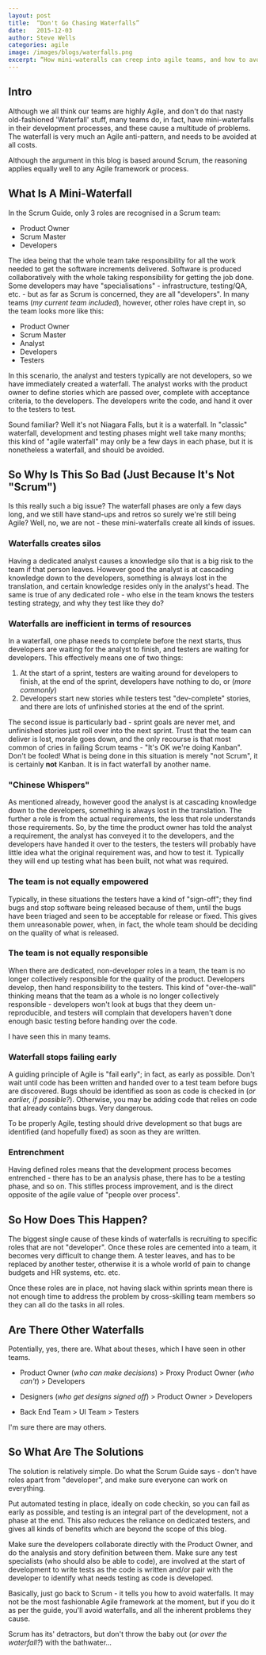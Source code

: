 ```yaml
---
layout: post
title:  “Don't Go Chasing Waterfalls”
date:   2015-12-03
author: Steve Wells
categories: agile
image: /images/blogs/waterfalls.png
excerpt: “How mini-wateralls can creep into agile teams, and how to avoid them.”
---
```


## Intro
Although we all think our teams are highly Agile, and don't do that nasty old-fashioned 'Waterfall' stuff, many teams do, in fact, have mini-waterfalls in their development processes, and these cause a multitude of problems. The waterfall is very much an Agile anti-pattern, and needs to be avoided at all costs.

Although the argument in this blog is based around Scrum, the reasoning applies equally well to any Agile framework or process.

## What Is A Mini-Waterfall
In the Scrum Guide, only 3 roles are recognised in a Scrum team:

* Product Owner
* Scrum Master
* Developers

The idea being that the whole team take responsibility for all the work needed to get the software increments delivered. Software is produced collaboratively with the whole taking responsibility for getting the job done. Some developers may have "specialisations" - infrastructure, testing/QA, etc. - but as far as Scrum is concerned, they are all "developers". In many teams (*my current team included*), however, other roles have crept in, so the team looks more like this:

* Product Owner
* Scrum Master
* Analyst
* Developers
* Testers

In this scenario, the analyst and testers typically are not developers, so we have immediately created a waterfall. The analyst works with the product owner to define stories which are passed over, complete with acceptance criteria, to the developers. The developers write the code, and hand it over to the testers to test.

Sound familiar? Well it's not Niagara Falls, but it is a waterfall. In "classic" waterfall, development and testing phases might well take many months; this kind of "agile waterfall" may only be a few days in each phase, but it is nonetheless a waterfall, and should be avoided.

## So Why Is This So Bad (Just Because It's Not "Scrum")
Is this really such a big issue? The waterfall phases are only a few days long, and we still have stand-ups and retros so surely we're still being Agile? Well, no, we are not - these mini-waterfalls create all kinds of issues.

### Waterfalls creates silos
Having a dedicated analyst causes a knowledge silo that is a big risk to the team if that person leaves. However good the analyst is at cascading knowledge down to the developers, something is always lost in the translation, and certain knowledge resides only in the analyst's head. The same is true of any dedicated role - who else in the team knows the testers testing strategy, and why they test like they do?

### Waterfalls are inefficient in terms of resources
In a waterfall, one phase needs to complete before the next starts, thus developers are waiting for the analyst to finish, and testers are waiting for developers. This effectively means one of two things:

1. At the start of a sprint, testers are waiting around for developers to finish, at the end of the sprint, developers have nothing to do, or (*more commonly*)
2. Developers start new stories while testers test "dev-complete" stories, and there are lots of unfinished stories at the end of the sprint.

The second issue is particularly bad - sprint goals are never met, and unfinished stories just roll over into the next sprint. Trust that the team can deliver is lost, morale goes down, and the only recourse is that most common of cries in failing Scrum teams - "It's OK we're doing Kanban". Don't be fooled! What is being done in this situation is merely "not Scrum", it is certainly __not__ Kanban. It is in fact waterfall by another name.

### "Chinese Whispers"
As mentioned already, however good the analyst is at cascading knowledge down to the developers, something is always lost in the translation. The further a role is from the actual requirements, the less that role understands those requirements. So, by the time the product owner has told the analyst a requirement, the analyst has conveyed it to the developers, and the developers have handed it over to the testers, the testers will probably have little idea what the original requirement was, and how to test it. Typically they will end up testing what has been built, not what was required.

### The team is not equally empowered
Typically, in these situations the testers have a kind of "sign-off"; they find bugs and stop software being released because of them, until the bugs have been triaged and seen to be acceptable for release or fixed. This gives them unreasonable power, when, in fact, the whole team should be deciding on the quality of what is released.

### The team is not equally responsible
When there are dedicated, non-developer roles in a team, the team is no longer collectively responsible for the quality of the product. Developers develop, then hand responsibility to the testers. This kind of "over-the-wall" thinking means that the team as a whole is no longer collectively responsible - developers won't look at bugs that they deem un-reproducible, and testers will complain that developers haven't done enough basic testing before handing over the code. 

I have seen this in many teams.

### Waterfall stops failing early
A guiding principle of Agile is "fail early"; in fact, as early as possible. Don't wait until code has been written and handed over to a test team before bugs are discovered. Bugs should be identified as soon as code is checked in (*or earlier, if possible?*). Otherwise, you may be adding code that relies on code that already contains bugs. Very dangerous.

To be properly Agile, testing should drive development so that bugs are identified (and hopefully fixed) as soon as they are written. 

### Entrenchment
Having defined roles means that the development process becomes entrenched - there has to be an analysis phase, there has to be a testing phase, and so on. This stifles process improvement, and is the direct opposite of the agile value of "people over process".  

## So How Does This Happen?
The biggest single cause of these kinds of waterfalls is recruiting to specific roles that are not "developer". Once these roles are cemented into a team, it becomes very difficult to change them. A tester leaves, and has to be replaced by another tester, otherwise it is a whole world of pain to change budgets and HR systems, etc. etc. 

Once these roles are in place, not having slack within sprints mean there is not enough time to address the problem by cross-skilling team members so they can all do the tasks in all roles. 

## Are There Other Waterfalls
Potentially, yes, there are. What about theses, which I have seen in other teams.

* Product Owner (*who can make decisions*) > Proxy Product Owner (*who can't*) >  Developers

* Designers (*who get designs signed off*) > Product Owner > Developers

* Back End Team > UI Team > Testers

I'm sure there are may others. 

## So What Are The Solutions
The solution is relatively simple. Do what the Scrum Guide says - don't have roles apart from "developer", and make sure everyone can work on everything. 

Put automated testing in place, ideally on code checkin, so you can fail as early as possible, and testing is an integral part of the development, not a phase at the end. This also reduces the reliance on dedicated testers, and gives all kinds of benefits which are beyond the scope of this blog.

Make sure the developers collaborate directly with the Product Owner, and do the analysis and story definition between them. Make sure any test specialists (who should also be able to code), are involved at the start of development to write tests as the code is written and/or pair with the developer to identify what needs testing as code is developed. 

Basically, just go back to Scrum - it tells you how to avoid waterfalls. It may not be the most fashionable Agile framework at the moment, but if you do it as per the guide, you'll avoid waterfalls, and all the inherent problems they cause.

Scrum has its' detractors, but don't throw the baby out (*or over the waterfall?*) with the bathwater...
